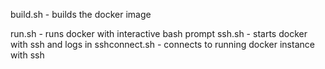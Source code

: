 build.sh - builds the docker image

run.sh - runs docker with interactive bash prompt
ssh.sh - starts docker with ssh and logs in
sshconnect.sh - connects to running docker instance with ssh
